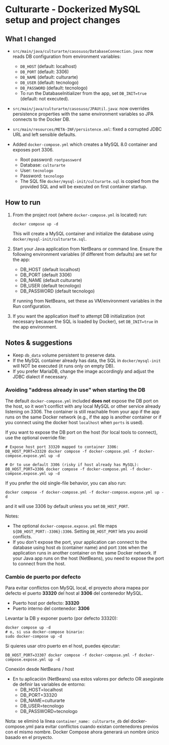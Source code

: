 # Culturarte - Dockerized MySQL setup and project changes

## What I changed
- `src/main/java/culturarte/casosuso/DatabaseConnection.java`: now reads DB configuration from environment variables:
  - `DB_HOST` (default: localhost)
  - `DB_PORT` (default: 3306)
  - `DB_NAME` (default: culturarte)
  - `DB_USER` (default: tecnologo)
  - `DB_PASSWORD` (default: tecnologo)
  - To run the DatabaseInitializer from the app, set `DB_INIT=true` (default: not executed).

- `src/main/java/culturarte/casosuso/JPAUtil.java`: now overrides persistence properties with the same environment variables so JPA connects to the Docker DB.

- `src/main/resources/META-INF/persistence.xml`: fixed a corrupted JDBC URL and left sensible defaults.

- Added `docker-compose.yml` which creates a MySQL 8.0 container and exposes port 3306.
  - Root password: `rootpassword`
  - Database: `culturarte`
  - User: `tecnologo`
  - Password: `tecnologo`
  - The SQL file `docker/mysql-init/culturarte.sql` is copied from the provided SQL and will be executed on first container startup.

## How to run
1. From the project root (where `docker-compose.yml` is located) run:
   ```
   docker compose up -d
   ```
   This will create a MySQL container and initialize the database using `docker/mysql-init/culturarte.sql`.

2. Start your Java application from NetBeans or command line. Ensure the following environment variables (if different from defaults) are set for the app:
   - DB_HOST (default localhost)
   - DB_PORT (default 3306)
   - DB_NAME (default culturarte)
   - DB_USER (default tecnologo)
   - DB_PASSWORD (default tecnologo)

   If running from NetBeans, set these as VM/environment variables in the Run configuration.

3. If you want the application itself to attempt DB initialization (not necessary because the SQL is loaded by Docker), set `DB_INIT=true` in the app environment.

## Notes & suggestions
- Keep `db_data` volume persistent to preserve data.
- If the MySQL container already has data, the SQL in `docker/mysql-init` will NOT be executed (it runs only on empty DB).
- If you prefer MariaDB, change the image accordingly and adjust the JDBC dialect if necessary.




### Avoiding "address already in use" when starting the DB

The default `docker-compose.yml` included **does not** expose the DB port on the host, so it won't conflict
with any local MySQL or other service already listening on 3306. The container is still reachable from your app
if the app runs on the same Docker network (e.g., if the app is another container or if you connect using the
docker host `localhost` when `ports` is used).

If you want to expose the DB port on the host (for local tools to connect), use the optional override file:

```
# Expose host port 33320 mapped to container 3306:
DB_HOST_PORT=33320 docker compose -f docker-compose.yml -f docker-compose.expose.yml up -d

# Or to use default 3306 (risky if host already has MySQL):
DB_HOST_PORT=3306 docker compose -f docker-compose.yml -f docker-compose.expose.yml up -d
```

If you prefer the old single-file behavior, you can also run:
```
docker compose -f docker-compose.yml -f docker-compose.expose.yml up -d
```
and it will use 3306 by default unless you set `DB_HOST_PORT`.

Notes:
- The optional `docker-compose.expose.yml` file maps `${DB_HOST_PORT:-3306}:3306`. Setting `DB_HOST_PORT` lets you avoid conflicts.
- If you don't expose the port, your application can connect to the database using host `db` (container name) and port `3306`
  when the application runs in another container on the same Docker network. If your Java app runs on the host (NetBeans),
  you need to expose the port to connect from the host.


### Cambio de puerto por defecto
Para evitar conflictos con MySQL local, el proyecto ahora mapea por defecto el puerto **33320** del host al **3306** del contenedor MySQL.
- Puerto host por defecto: **33320**
- Puerto interno del contenedor: **3306**

Levantar la DB y exponer puerto (por defecto 33320):
```
docker compose up -d
# o, si usa docker-compose binario:
sudo docker-compose up -d
```

Si quieres usar otro puerto en el host, puedes ejecutar:
```
DB_HOST_PORT=33307 docker compose -f docker-compose.yml -f docker-compose.expose.yml up -d
```

Conexión desde NetBeans / host
- En tu aplicación (NetBeans) usa estos valores por defecto OR asegúrate de definir las variables de entorno:
  - DB_HOST=localhost
  - DB_PORT=33320
  - DB_NAME=culturarte
  - DB_USER=tecnologo
  - DB_PASSWORD=tecnologo



Nota: se eliminó la línea `container_name: culturarte_db` del docker-compose.yml
para evitar conflictos cuando existan contenedores previos con el mismo nombre.
Docker Compose ahora generará un nombre único basado en el proyecto.
